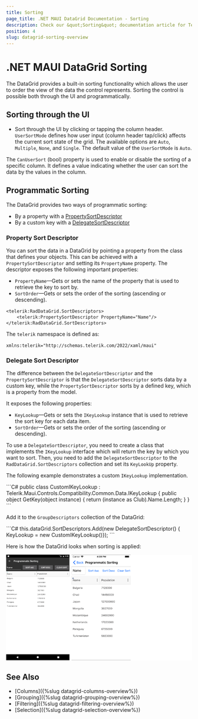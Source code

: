 ```yaml
---
title: Sorting
page_title: .NET MAUI DataGrid Documentation - Sorting
description: Check our &quot;Sorting&quot; documentation article for Telerik DataGrid for .NET MAUI control.
position: 4
slug: datagrid-sorting-overview
---
```


# .NET MAUI DataGrid Sorting

The DataGrid provides a built-in sorting functionality which allows the user to order the view of the data the control represents. Sorting the control is possible both through the UI and programmatically.

## Sorting through the UI

* Sort through the UI by clicking or tapping the column header. `UserSortMode` defines how user input (column header tap/click) affects the current sort state of the grid. The available options are `Auto`, `Multiple`, `None`, and `Single`. The default value of the `UserSortMode` is `Auto`.

The `CanUserSort` (bool) property is used to enable or disable the sorting of a specific column. It defines a value indicating whether the user can sort the data by the values in the column.

## Programmatic Sorting

The DataGrid provides two ways of programmatic sorting:

* By a property with a [PropertySortDescriptor](#property-sort-descriptor)
* By a custom key with a [DelegateSortDescriptor](#delegate-sort-descriptor)

### Property Sort Descriptor

You can sort the data in a DataGrid by pointing a property from the class that defines your objects. This can be achieved with a `PropertySortDescriptor` and setting its `PropertyName` property. The descriptor exposes the following important properties:

* `PropertyName`&mdash;Gets or sets the name of the property that is used to retrieve the key to sort by.
* `SortOrder`&mdash;Gets or sets the order of the sorting (ascending or descending).

```XAML
<telerik:RadDataGrid.SortDescriptors>
	<telerik:PropertySortDescriptor PropertyName="Name"/>
</telerik:RadDataGrid.SortDescriptors>
```

The `telerik` namespace is defined as:

```XAML
xmlns:telerik="http://schemas.telerik.com/2022/xaml/maui"
```

### Delegate Sort Descriptor

The difference between the `DelegateSortDescriptor` and the `PropertySortDescriptor` is that the `DelegateSortDescriptor` sorts data by a custom key, while the `PropertySortDescriptor` sorts by a defined key, which is a property from the model.

It exposes the following properties:

* `KeyLookup`&mdash;Gets or sets the `IKeyLookup` instance that is used to retrieve the sort key for each data item.
* `SortOrder`&mdash;Gets or sets the order of the sorting (ascending or descending).

To use a `DelegateSortDescriptor`, you need to create a class that implements the `IKeyLookup` interface which will return the key by which you want to sort. Then, you need to add the `DelegateSortDescriptor` to the `RadDataGrid.SortDescriptors` collection and set its `KeyLookUp` property.

The following example demonstrates a custom `IKeyLookup` implementation.

<snippet id='datagrid-delegatesortdescriptor-ikeylookup'/>
```C#
public class CustomIKeyLookup : Telerik.Maui.Controls.Compatibility.Common.Data.IKeyLookup
{
	public object GetKey(object instance)
	{
		return (instance as Club).Name.Length;
	}
}
```

Add it to the `GroupDescriptors` collection of the DataGrid:

<snippet id='datagrid-delegatesortdescriptor-csharp'/>
```C#
this.dataGrid.SortDescriptors.Add(new DelegateSortDescriptor() { KeyLookup = new CustomIKeyLookup()});
```

Here is how the DataGrid looks when sorting is applied:

![DataGrid Sorting](images/datagrid_sorting.png)


## See Also

- [Columns]({%slug datagrid-columns-overview%})
- [Grouping]({%slug datagrid-grouping-overview%})
- [Filtering]({%slug datagrid-filtering-overview%})
- [Selection]({%slug datagrid-selection-overview%})
